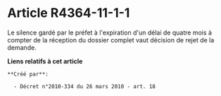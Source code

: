 # Article R4364-11-1-1

Le silence gardé par le préfet à l'expiration d'un délai de quatre mois à compter de la réception du dossier complet vaut
décision de rejet de la demande.

**Liens relatifs à cet article**

	**Créé par**:

	  - Décret n°2010-334 du 26 mars 2010 - art. 18
